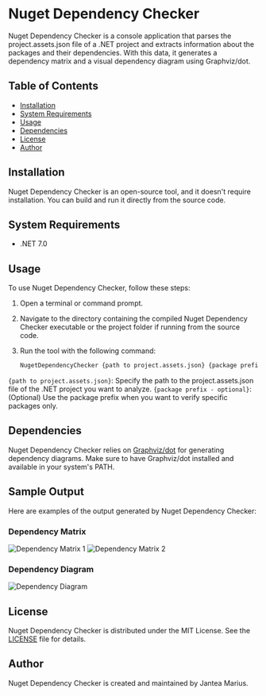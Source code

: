 # Nuget Dependency Checker

Nuget Dependency Checker is a console application that parses the project.assets.json file of a .NET project and extracts information about the packages and their dependencies. With this data, it generates a dependency matrix and a visual dependency diagram using Graphviz/dot.

## Table of Contents

- [Installation](#installation)
- [System Requirements](#system-requirements)
- [Usage](#usage)
- [Dependencies](#dependencies)
- [License](#license)
- [Author](#author)

## Installation

Nuget Dependency Checker is an open-source tool, and it doesn't require installation. You can build and run it directly from the source code.

## System Requirements

- .NET 7.0

## Usage

To use Nuget Dependency Checker, follow these steps:

1. Open a terminal or command prompt.

2. Navigate to the directory containing the compiled Nuget Dependency Checker executable or the project folder if running from the source code.

3. Run the tool with the following command:

   ```bash
   NugetDependencyChecker {path to project.assets.json} {package prefix - optional}
   
  `{path to project.assets.json}`: Specify the path to the project.assets.json file of the .NET project you want to analyze.
`{package prefix - optional}`: (Optional) Use the package prefix when you want to verify specific packages only.

## Dependencies

Nuget Dependency Checker relies on [Graphviz/dot](https://graphviz.org/download/) for generating dependency diagrams. Make sure to have Graphviz/dot installed and available in your system's PATH.

## Sample Output

Here are examples of the output generated by Nuget Dependency Checker:

### Dependency Matrix

![Dependency Matrix 1](https://1drv.ms/i/s!AtmIuVKooltxjrAihCP9Mk5-1ErW1Q?e=keAzkp)
![Dependency Matrix 2](https://1drv.ms/i/s!AtmIuVKooltxjrAjGdxOkQ8l7XcHtQ?e=gcNMWf)

### Dependency Diagram

![Dependency Diagram](https://1drv.ms/i/s!AtmIuVKooltxjrAk5-3WsTlb3xz1Kw?e=VU6Kyc)


## License

Nuget Dependency Checker is distributed under the MIT License. See the [LICENSE](LICENSE) file for details.

## Author

Nuget Dependency Checker is created and maintained by Jantea Marius.
